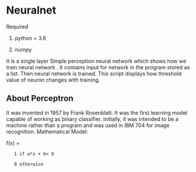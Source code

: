 # Neuralnet

Required 
1. python = 3.6

2. numpy

It is a single layer Simple perception neural network which shows how we train neural network .
It contains input for network in the program stored as a list. Then neural network is trained. This script displays how threshold value of 
neuron changes with training. 

## About Perceptron

It was invented in 1957 by Frank Rosenblatt. It was the first learning model capable of working as binary classifier.
Initially, it was intended to be a machine rather than a program and was used in IBM 704 for image recognition.
Mathematical Model:

f(x) = 

       1 if w*x + b> 0

       0 otherwise
